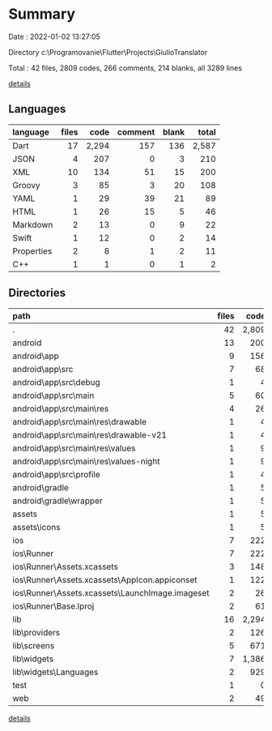 # Summary

Date : 2022-01-02 13:27:05

Directory c:\Programovanie\Flutter\Projects\GiulioTranslator

Total : 42 files,  2809 codes, 266 comments, 214 blanks, all 3289 lines

[details](details.md)

## Languages
| language | files | code | comment | blank | total |
| :--- | ---: | ---: | ---: | ---: | ---: |
| Dart | 17 | 2,294 | 157 | 136 | 2,587 |
| JSON | 4 | 207 | 0 | 3 | 210 |
| XML | 10 | 134 | 51 | 15 | 200 |
| Groovy | 3 | 85 | 3 | 20 | 108 |
| YAML | 1 | 29 | 39 | 21 | 89 |
| HTML | 1 | 26 | 15 | 5 | 46 |
| Markdown | 2 | 13 | 0 | 9 | 22 |
| Swift | 1 | 12 | 0 | 2 | 14 |
| Properties | 2 | 8 | 1 | 2 | 11 |
| C++ | 1 | 1 | 0 | 1 | 2 |

## Directories
| path | files | code | comment | blank | total |
| :--- | ---: | ---: | ---: | ---: | ---: |
| . | 42 | 2,809 | 266 | 214 | 3,289 |
| android | 13 | 200 | 53 | 34 | 287 |
| android\app | 9 | 156 | 52 | 23 | 231 |
| android\app\src | 7 | 68 | 49 | 12 | 129 |
| android\app\src\debug | 1 | 4 | 3 | 1 | 8 |
| android\app\src\main | 5 | 60 | 43 | 10 | 113 |
| android\app\src\main\res | 4 | 26 | 32 | 6 | 64 |
| android\app\src\main\res\drawable | 1 | 4 | 7 | 2 | 13 |
| android\app\src\main\res\drawable-v21 | 1 | 4 | 7 | 2 | 13 |
| android\app\src\main\res\values | 1 | 9 | 9 | 1 | 19 |
| android\app\src\main\res\values-night | 1 | 9 | 9 | 1 | 19 |
| android\app\src\profile | 1 | 4 | 3 | 1 | 8 |
| android\gradle | 1 | 5 | 1 | 1 | 7 |
| android\gradle\wrapper | 1 | 5 | 1 | 1 | 7 |
| assets | 1 | 5 | 0 | 1 | 6 |
| assets\icons | 1 | 5 | 0 | 1 | 6 |
| ios | 7 | 222 | 2 | 9 | 233 |
| ios\Runner | 7 | 222 | 2 | 9 | 233 |
| ios\Runner\Assets.xcassets | 3 | 148 | 0 | 4 | 152 |
| ios\Runner\Assets.xcassets\AppIcon.appiconset | 1 | 122 | 0 | 1 | 123 |
| ios\Runner\Assets.xcassets\LaunchImage.imageset | 2 | 26 | 0 | 3 | 29 |
| ios\Runner\Base.lproj | 2 | 61 | 2 | 2 | 65 |
| lib | 16 | 2,294 | 157 | 134 | 2,585 |
| lib\providers | 2 | 126 | 1 | 35 | 162 |
| lib\screens | 5 | 671 | 103 | 41 | 815 |
| lib\widgets | 7 | 1,386 | 41 | 44 | 1,471 |
| lib\widgets\Languages | 2 | 929 | 6 | 14 | 949 |
| test | 1 | 0 | 0 | 2 | 2 |
| web | 2 | 49 | 15 | 6 | 70 |

[details](details.md)